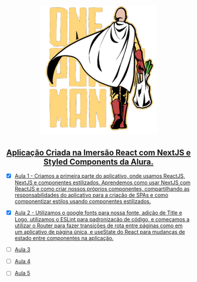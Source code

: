 <h1 align="center"> 
  <a href="https://one-punch-man-quiz.franciscoarmando63.vercel.app/">
    <img width="320" height="350" src="logoOnePunch.png"/>
  </h1>
</center>
<h2 align="center"> Aplicação Criada na Imersão React com NextJS e Styled Components da Alura.</h2>

- [x] Aula 1 - Criamos a primeira parte do aplicativo, onde usamos ReactJS, NextJS e componentes estilizados. Aprendemos como usar NextJS com ReactJS e como criar nossos próprios componentes, compartilhando as responsabilidades do aplicativo para a criação de SPAs e como componentizar estilos usando componentes estilizados.

- [x] Aula 2 - Utilizamos o google fonts para nossa fonte, adição de Title e Logo, utilizamos o ESLint para padronização de código, e começamos a utilizar o  Router para fazer transições de rota entre páginas como em um aplicativo de página única, e useState do React para mudanças de estado entre componentes na aplicação.

- [ ] Aula 3

- [ ] Aula 4

- [ ] Aula 5
